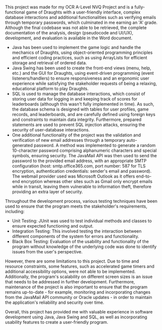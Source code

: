This project was made for my OCR A-Level NVQ Project and is a fully-functional game of Draughts with a user-friendly interface, complex database interactions and additional functionalities such as verifying emails through temporary passwords, which culminated in me earning an 'A' grade. Although the final codebase was not able to be retrieved, the complete documentation of the analysis, design (pseudocode and UI/UX), development, and evaluation is available in the Word document.

- Java has been used to implement the game logic and handle the mechanics of Draughts, using object-oriented programming principles and efficient coding practices, such as using ArrayLists for efficient storage and retrieval of ordered data. 
- Java Swing has been used to create the front-end views (menu, help, etc.) and the GUI for Draughts, using event-driven programming (event listeners/handlers) to ensure responsiveness and an ergonomic user experience while satisfying the stakeholder requests of being a relaxing, educational platform to play Draughts. 
- SQL is used to manage the database interactions, which consist of storing user data for logging in and keeping track of scores for leaderboards (although this wasn't fully implemented in time). As such, the database schema is designed with tables for user profiles, game records, and leaderboards, and are carefully defined using foreign keys and constraints to maintain data integrity. Furthermore, prepared statements are used to prevent SQL injection attacks, ensuring the security of user-database interactions.
- One additional functionality of the project was the validation and verification of new email addresses through a temporary auto-generated password. A method was implemented to generate a random 10-character password comprising alphanumeric characters and special symbols, ensuring security. The JavaMail API was then used to send the password to the provided email address, with an appropriate SMTP configuration (host: smtp.office365.com, port number: 587 for TLS encryption, authentication credentials: sender's email and password). The webmail provider used was Microsoft Outlook as it offers end-to-end encryption whereas other sites such as Gmail only encrypt emails while in transit, leaving them vulnerable to information theft, therefore providing an extra layer of security.

Throughout the development process, various testing techniques have been used to ensure that the program meets the stakeholder's requirements, including:

- Unit Testing: JUnit was used to test individual methods and classes to ensure expected functioning and output.
- Integration Testing: This involved testing the interaction between different components of the system for errors and functionality.
- Black Box Testing: Evaluation of the usability and functionality of the program without knowledge of the underlying code was done to identify issues from the user's perspective.

However, there are some limitations to this project. Due to time and resource constraints, some features, such as accelerated game timers and additional accessibility options, were not able to be implemented. Additionally, the program's scalability on different screen sizes is an issue that needs to be addressed in further development. Furthermore, maintenance of the project is also important to ensure that the program remains up-to-date - for example, monitoring and incorporating changes from the JavaMail API community or Oracle updates - in order to maintain the application's reliability and security over time.

Overall, this project has provided me with valuable experience in software development using Java, Java Swing and SQL, as well as incorporating usability features to create a user-friendly program.
